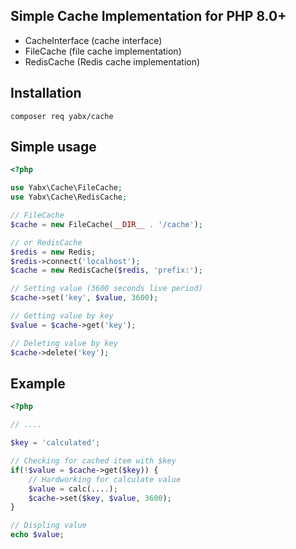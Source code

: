 Simple Cache Implementation for PHP 8.0+
--------------------------------------
- CacheInterface (cache interface)
- FileCache (file cache implementation)
- RedisCache (Redis cache implementation)

Installation
------------
```shell
composer req yabx/cache
```

Simple usage
------------
```php
<?php

use Yabx\Cache\FileCache;
use Yabx\Cache\RedisCache;

// FileCache
$cache = new FileCache(__DIR__ . '/cache');

// or RedisCache  
$redis = new Redis;
$redis->connect('localhost');
$cache = new RedisCache($redis, 'prefix:');

// Setting value (3600 seconds live period)
$cache->set('key', $value, 3600);

// Getting value by key
$value = $cache->get('key');

// Deleting value by key
$cache->delete('key');
```
Example
------------
```php
<?php

// ....

$key = 'calculated';

// Checking for cached item with $key
if(!$value = $cache->get($key)) {
    // Hardworking for calculate value
    $value = calc(....);
    $cache->set($key, $value, 3600);
}

// Displing value
echo $value;
```
